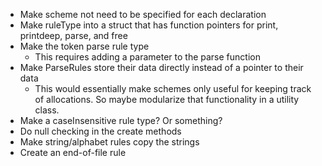 - Make scheme not need to be specified for each declaration
- Make ruleType into a struct that has function pointers for print, printdeep, parse, and free
- Make the token parse rule type
	- This requires adding a parameter to the parse function
- Make ParseRules store their data directly instead of a pointer to their data
	- This would essentially make schemes only useful for keeping track of allocations. So maybe modularize that functionality in a utility class.
- Make a caseInsensitive rule type? Or something?
- Do null checking in the create methods
- Make string/alphabet rules copy the strings
- Create an end-of-file rule

